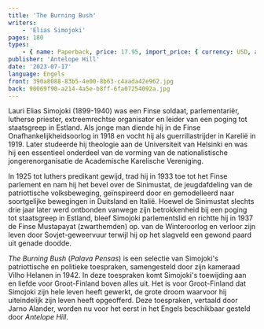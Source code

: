 ```yaml
---
title: 'The Burning Bush'
writers:
    - 'Elias Simojoki'
pages: 180
types:
    - { name: Paperback, price: 17.95, import_price: { currency: USD, amount: 15.91 }, isbn: 978-1-956887-29-7 }
publisher: 'Antelope Hill'
date: '2023-07-17'
language: Engels
front: 390a8088-83b5-4e00-8b63-c4aada42e962.jpg
back: 90069f90-a214-4a5e-b8ff-6fa07254092a.jpg
---
```


Lauri Elias Simojoki (1899-1940) was een Finse soldaat, parlementariër, lutherse priester, extreemrechtse organisator en leider van een poging tot staatsgreep in Estland. Als jonge man diende hij in de Finse Onafhankelijkheidsoorlog in 1918 en vocht hij als guerrillastrijder in Karelië in 1919. Later studeerde hij theologie aan de Universiteit van Helsinki en was hij een essentieel onderdeel van de vorming van de nationalistische jongerenorganisatie de Academische Karelische Vereniging.
 
In 1925 tot luthers predikant gewijd, trad hij in 1933 toe tot het Finse parlement en nam hij het bevel over de Sinimustat, de jeugdafdeling van de patriottische volksbeweging, geïnspireerd door en gemodelleerd naar soortgelijke bewegingen in Duitsland en Italië. Hoewel de Sinimustat slechts drie jaar later werd ontbonden vanwege zijn betrokkenheid bij een poging tot staatsgreep in Estland, bleef Simojoki parlementslid en richtte hij in 1937 de Finse Mustapayat (zwarthemden) op. van de Winteroorlog en verloor zijn leven door Sovjet-geweervuur terwijl hij op het slagveld een gewond paard uit genade doodde.
 
*The Burning Bush* (*Palava Pensas*) is een selectie van Simojoki's patriottische en politieke toespraken, samengesteld door zijn kameraad Vilho Helanen in 1942. In deze toespraken komt Simojoki's toewijding aan en liefde voor Groot-Finland boven alles uit. Het is voor Groot-Finland dat Simojoki zijn hele leven heeft gewerkt, de grote droom waarvoor hij uiteindelijk zijn leven heeft opgeofferd. Deze toespraken, vertaald door Jarno Alander, worden nu voor het eerst in het Engels beschikbaar gesteld door *Antelope Hill*.
